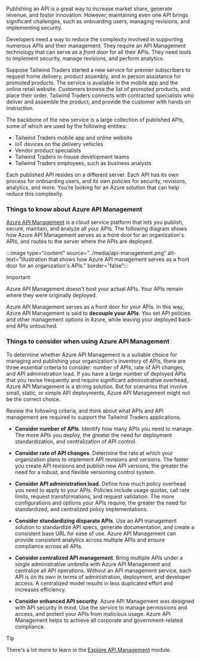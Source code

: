Publishing an API is a great way to increase market share, generate revenue, and foster innovation. However, maintaining even one API brings significant challenges, such as onboarding users, managing revisions, and implementing security.

Developers need a way to reduce the complexity involved in supporting numerous APIs and their management. They require an API Management technology that can serve as a _front door_ for all their APIs. They need tools to implement security, manage revisions, and perform analytics.

Suppose Tailwind Traders started a new service for premier subscribers to request home delivery, product assembly, and in person assistance for promoted products. The service is available in the mobile app and the online retail website. Customers browse the list of promoted products, and place their order. Tailwind Traders connects with contracted specialists who deliver and assemble the product, and provide the customer with hands on instruction.

The backbone of the new service is a large collection of published APIs, some of which are used by the following entities:
- Tailwind Traders mobile app and online website
- IoT devices on the delivery vehicles
- Vendor product specialists
- Tailwind Traders in-house development teams
- Tailwind Traders employees, such as business analysts

Each published API resides on a different server. Each API has its own process for onboarding users, and its own policies for security, revisions, analytics, and more. You're looking for an Azure solution that can help reduce this complexity. 

### Things to know about Azure API Management

[Azure API Management](/azure/api-management/api-management-key-concepts) is a cloud service platform that lets you publish, secure, maintain, and analyze all your APIs. The following diagram shows how Azure API Management serves as a front door for an organization's APIs, and routes to the server where the APIs are deployed.

:::image type="content" source="../media/api-management.png" alt-text="Illustration that shows how Azure API management serves as a front door for an organization's APIs." border="false":::

> [!IMPORTANT]
> Azure API Management doesn't host your actual APIs. Your APIs remain where they were originally deployed.
>
> Azure API Management serves as a front door for your APIs. In this way, Azure API Management is said to **decouple your APIs**.
> You set API policies and other management options in Azure, while leaving your deployed back-end APIs untouched.

### Things to consider when using Azure API Management

To determine whether Azure API Management is a suitable choice for managing and publishing your organization's inventory of APIs, there are three essential criteria to consider: number of APIs, rate of API changes, and API administration load. If you have a large number of deployed APIs that you revise frequently and require significant administrative overhead, Azure API Management is a strong solution. But for scenarios that involve small, static, or simple API deployments, Azure API Management might not be the correct choice.

Review the following criteria, and think about what APIs and API management are required to support the Tailwind Traders applications.

- **Consider number of APIs**. Identify how many APIs you need to manage. The more APIs you deploy, the greater the need for deployment standardization, and centralization of API control.

- **Consider rate of API changes**. Determine the rate at which your organization plans to implement API revisions and versions. The faster you create API revisions and publish new API versions, the greater the need for a robust, and flexible versioning control system.

- **Consider API administration load**. Define how much policy overhead you need to apply to your APIs. Policies include usage quotas, call rate limits, request transformations, and request validation. The more configurations and options your APIs require, the greater the need for standardized, and centralized policy implementations.

- **Consider standardizing disparate APIs**. Use an API management solution to standardize API specs, generate documentation, and create a consistent base URL for ease of use. Azure API Management can provide consistent analytics across multiple APIs and ensure compliance across all APIs.

- **Consider centralized API management**. Bring multiple APIs under a single administrative umbrella with Azure API Management and centralize all API operations. Without an API management service, each API is on its own in terms of administration, deployment, and developer access. A centralized model results in less duplicated effort and increases efficiency.

- **Consider enhanced API security**. Azure API Management was designed with API security in mind. Use the service to manage permissions and access, and protect your APIs from malicious usage.  Azure API Management helps to achieve all corporate and government-related compliance.

> [!TIP]
> There's a lot more to learn in the [Explore API Management](/training/modules/explore-api-management/) module. 
